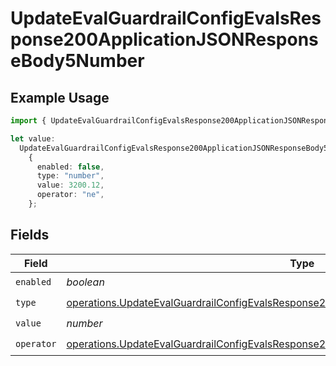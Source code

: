 # UpdateEvalGuardrailConfigEvalsResponse200ApplicationJSONResponseBody5Number

## Example Usage

```typescript
import { UpdateEvalGuardrailConfigEvalsResponse200ApplicationJSONResponseBody5Number } from "@orq-ai/node/models/operations";

let value:
  UpdateEvalGuardrailConfigEvalsResponse200ApplicationJSONResponseBody5Number =
    {
      enabled: false,
      type: "number",
      value: 3200.12,
      operator: "ne",
    };
```

## Fields

| Field                                                                                                                                                                                                | Type                                                                                                                                                                                                 | Required                                                                                                                                                                                             | Description                                                                                                                                                                                          |
| ---------------------------------------------------------------------------------------------------------------------------------------------------------------------------------------------------- | ---------------------------------------------------------------------------------------------------------------------------------------------------------------------------------------------------- | ---------------------------------------------------------------------------------------------------------------------------------------------------------------------------------------------------- | ---------------------------------------------------------------------------------------------------------------------------------------------------------------------------------------------------- |
| `enabled`                                                                                                                                                                                            | *boolean*                                                                                                                                                                                            | :heavy_check_mark:                                                                                                                                                                                   | N/A                                                                                                                                                                                                  |
| `type`                                                                                                                                                                                               | [operations.UpdateEvalGuardrailConfigEvalsResponse200ApplicationJSONResponseBody52Type](../../models/operations/updateevalguardrailconfigevalsresponse200applicationjsonresponsebody52type.md)       | :heavy_check_mark:                                                                                                                                                                                   | N/A                                                                                                                                                                                                  |
| `value`                                                                                                                                                                                              | *number*                                                                                                                                                                                             | :heavy_check_mark:                                                                                                                                                                                   | N/A                                                                                                                                                                                                  |
| `operator`                                                                                                                                                                                           | [operations.UpdateEvalGuardrailConfigEvalsResponse200ApplicationJSONResponseBody5Operator](../../models/operations/updateevalguardrailconfigevalsresponse200applicationjsonresponsebody5operator.md) | :heavy_check_mark:                                                                                                                                                                                   | N/A                                                                                                                                                                                                  |